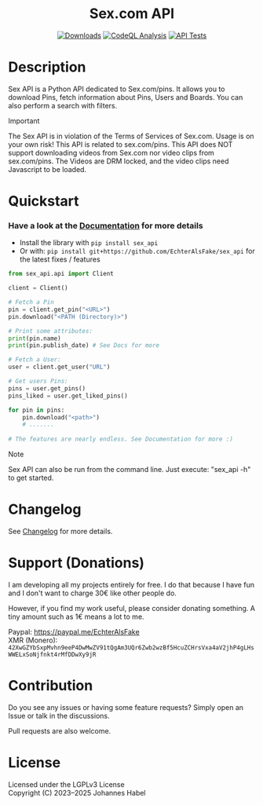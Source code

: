 <h1 align="center">Sex.com API</h1> 

<div align="center">
    <a href="https://pepy.tech/project/sex_api"><img src="https://static.pepy.tech/badge/sex_api" alt="Downloads"></a>
    <a href="https://github.com/EchterAlsFake/sex_api/workflows/"><img src="https://github.com/EchterAlsFake/sex_api/workflows/CodeQL/badge.svg" alt="CodeQL Analysis"/></a>
    <a href="https://github.com/EchterAlsFake/sex_api/workflows/"><img src="https://github.com/EchterAlsFake/sex_api/actions/workflows/tests.yml/badge.svg" alt="API Tests"/></a>
</div>

# Description
Sex API is a Python API dedicated to Sex.com/pins. It allows you to download Pins, fetch information about Pins, Users and Boards.
You can also perform a search with filters.

> [!IMPORTANT]
> The Sex API is in violation of the Terms of Services of Sex.com. Usage is on your own risk!
> This API is related to sex.com/pins. This API does NOT support downloading videos from Sex.com nor video clips from sex.com/pins.
> The Videos are DRM locked, and the video clips need Javascript to be loaded.


# Quickstart
### Have a look at the [Documentation](https://github.com/EchterAlsFake/API_Docs/blob/master/Porn_APIs/Sex_API.md) for more details

- Install the library with `pip install sex_api`
- Or with: `pip install git+https://github.com/EchterAlsFake/sex_api` for the latest fixes / features

```python
from sex_api.api import Client

client = Client()

# Fetch a Pin
pin = client.get_pin("<URL>")
pin.download("<PATH (Directory)>")

# Print some attributes:
print(pin.name)
print(pin.publish_date) # See Docs for more

# Fetch a User:
user = client.get_user("URL")

# Get users Pins:
pins = user.get_pins()
pins_liked = user.get_liked_pins()

for pin in pins:
    pin.download("<path>")
    # ....... 
    
# The features are nearly endless. See Documentation for more :)
```

> [!NOTE]
> Sex API can also be run from the command line. Just execute: "sex_api -h" to get started.

# Changelog
See [Changelog](https://github.com/EchterAlsFake/sex_api/blob/master/README/Changelog.md) for more details.

# Support (Donations)
I am developing all my projects entirely for free. I do that because I have fun and I don't want
to charge 30€ like other people do.

However, if you find my work useful, please consider donating something. A tiny amount such as 1€
means a lot to me.

Paypal: https://paypal.me/EchterAlsFake
<br>XMR (Monero): `42XwGZYbSxpMvhn9eeP4DwMwZV91tQgAm3UQr6Zwb2wzBf5HcuZCHrsVxa4aV2jhP4gLHsWWELxSoNjfnkt4rMfDDwXy9jR`


# Contribution
Do you see any issues or having some feature requests? Simply open an Issue or talk
in the discussions.

Pull requests are also welcome.

# License
Licensed under the LGPLv3 License
<br>Copyright (C) 2023–2025 Johannes Habel
